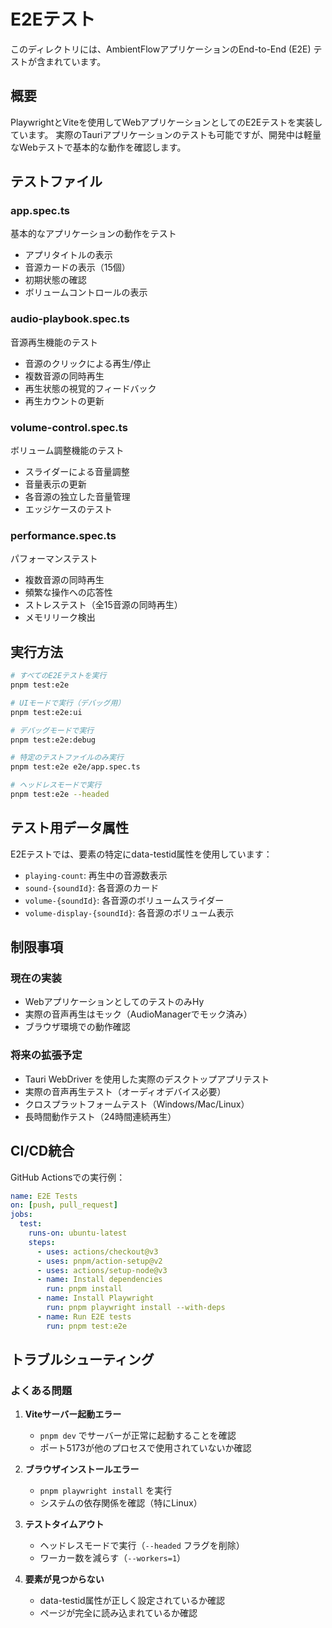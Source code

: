 # E2Eテスト

このディレクトリには、AmbientFlowアプリケーションのEnd-to-End (E2E) テストが含まれています。

## 概要

PlaywrightとViteを使用してWebアプリケーションとしてのE2Eテストを実装しています。
実際のTauriアプリケーションのテストも可能ですが、開発中は軽量なWebテストで基本的な動作を確認します。

## テストファイル

### app.spec.ts

基本的なアプリケーションの動作をテスト

- アプリタイトルの表示
- 音源カードの表示（15個）
- 初期状態の確認
- ボリュームコントロールの表示

### audio-playbook.spec.ts

音源再生機能のテスト

- 音源のクリックによる再生/停止
- 複数音源の同時再生
- 再生状態の視覚的フィードバック
- 再生カウントの更新

### volume-control.spec.ts

ボリューム調整機能のテスト

- スライダーによる音量調整
- 音量表示の更新
- 各音源の独立した音量管理
- エッジケースのテスト

### performance.spec.ts

パフォーマンステスト

- 複数音源の同時再生
- 頻繁な操作への応答性
- ストレステスト（全15音源の同時再生）
- メモリリーク検出

## 実行方法

```bash
# すべてのE2Eテストを実行
pnpm test:e2e

# UIモードで実行（デバッグ用）
pnpm test:e2e:ui

# デバッグモードで実行
pnpm test:e2e:debug

# 特定のテストファイルのみ実行
pnpm test:e2e e2e/app.spec.ts

# ヘッドレスモードで実行
pnpm test:e2e --headed
```

## テスト用データ属性

E2Eテストでは、要素の特定にdata-testid属性を使用しています：

- `playing-count`: 再生中の音源数表示
- `sound-{soundId}`: 各音源のカード
- `volume-{soundId}`: 各音源のボリュームスライダー
- `volume-display-{soundId}`: 各音源のボリューム表示

## 制限事項

### 現在の実装

- WebアプリケーションとしてのテストのみHy
- 実際の音声再生はモック（AudioManagerでモック済み）
- ブラウザ環境での動作確認

### 将来の拡張予定

- Tauri WebDriver を使用した実際のデスクトップアプリテスト
- 実際の音声再生テスト（オーディオデバイス必要）
- クロスプラットフォームテスト（Windows/Mac/Linux）
- 長時間動作テスト（24時間連続再生）

## CI/CD統合

GitHub Actionsでの実行例：

```yaml
name: E2E Tests
on: [push, pull_request]
jobs:
  test:
    runs-on: ubuntu-latest
    steps:
      - uses: actions/checkout@v3
      - uses: pnpm/action-setup@v2
      - uses: actions/setup-node@v3
      - name: Install dependencies
        run: pnpm install
      - name: Install Playwright
        run: pnpm playwright install --with-deps
      - name: Run E2E tests
        run: pnpm test:e2e
```

## トラブルシューティング

### よくある問題

1. **Viteサーバー起動エラー**

   - `pnpm dev` でサーバーが正常に起動することを確認
   - ポート5173が他のプロセスで使用されていないか確認

2. **ブラウザインストールエラー**

   - `pnpm playwright install` を実行
   - システムの依存関係を確認（特にLinux）

3. **テストタイムアウト**

   - ヘッドレスモードで実行（`--headed` フラグを削除）
   - ワーカー数を減らす（`--workers=1`）

4. **要素が見つからない**
   - data-testid属性が正しく設定されているか確認
   - ページが完全に読み込まれているか確認

